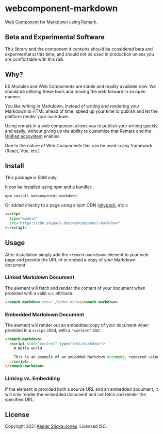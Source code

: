 # webcomponent-markdown

[Web Component](https://www.webcomponents.org/) for [Markdown](https://commonmark.org/help/) using [Remark](https://unifiedjs.com/explore/project/remarkjs/remark/).

## Beta and Experimental Software

This library and the component it contains should be considered beta and experimental at this time, and should not be used in production unless you are comfortable with this risk.

## Why?

ES Modules and Web Components are stable and readily available now. We should be utilizing these tools and moving the web forward in an open manner.

You like writing in Markdown. Instead of writing and rendering your Markdown to HTML ahead of time, speed up your time to publish and let the platform render your markdown.

Using remark in a web component allows you to publish your writing quickly and easily, without giving up the ability to customize that Remark and the [Unified ecosystem](https://unifiedjs.com/) enables.

Due to the nature of Web Components this can be used in any framework (React, Vue, etc.)

## Install

This package is ESM only.

It can be installed using npm and a bundler:

```sh
npm install webcomponent-markdown
```

Or added directly to a page using a npm CDN ([skypack](https://www.skypack.dev/), etc.):

```html
<script
  type="module"
  src="https://cdn.skypack.dev/webcomponent-markdown"
></script>
```

## Usage

After installation simply add the `<remark-markdown>` element to your web page and provide the URL of or embed a copy of your Markdown document:

### Linked Markdown Document

The element will fetch and render the content of your document when provided with a valid `src` attribute.

```html
<remark-markdown src="./index.md"></remark-markdown>
```

### Embedded Markdown Document

The element will render out an embedded copy of your document when provided in a `script` child, with a `"content"` slot.

```html
<remark-markdown>
  <script slot="content" type="text/markdown">
    # Hello world

    This is an example of an embedded Markdown document, rendered using Remark!
  </script>
</remark-markdown>
```

### Linking vs. Embedding

If the element is provided both a source URL and an embedded document, it will only render the embedded document and not fetch and render the specified URL.

## License

Copyright 2021 [Kepler Sticka-Jones](https://keplersj.com). Licensed ISC.

